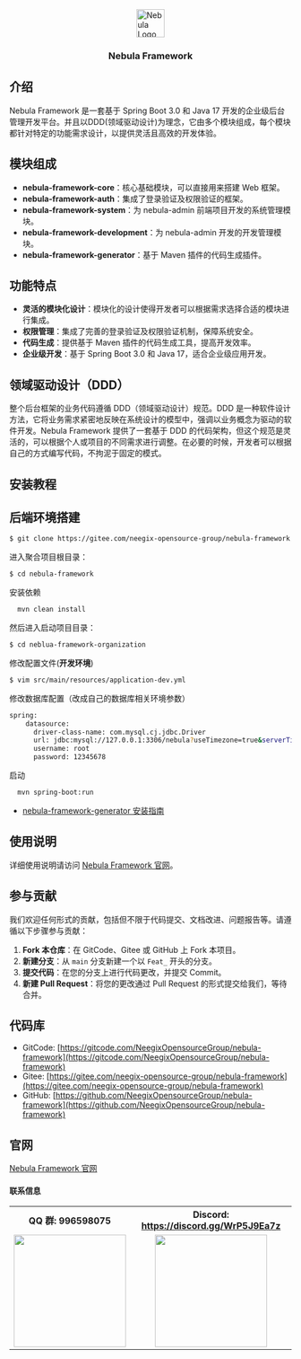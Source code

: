 <div style="display: flex; justify-content: center;">
    <img src="https://nebula.neegix.com/nebula.svg" alt="Nebula Logo" width="50" height="50" />
</div>
<h3 style="text-align: center;">
  Nebula Framework
</h3>


## 介绍

Nebula Framework 是一套基于 Spring Boot 3.0 和 Java 17 开发的企业级后台管理开发平台。并且以DDD(领域驱动设计)为理念，它由多个模块组成，每个模块都针对特定的功能需求设计，以提供灵活且高效的开发体验。

## 模块组成

- **nebula-framework-core**：核心基础模块，可以直接用来搭建 Web 框架。
- **nebula-framework-auth**：集成了登录验证及权限验证的框架。
- **nebula-framework-system**：为 nebula-admin 前端项目开发的系统管理模块。
- **nebula-framework-development**：为 nebula-admin 开发的开发管理模块。
- **nebula-framework-generator**：基于 Maven 插件的代码生成插件。

## 功能特点

- **灵活的模块化设计**：模块化的设计使得开发者可以根据需求选择合适的模块进行集成。
- **权限管理**：集成了完善的登录验证及权限验证机制，保障系统安全。
- **代码生成**：提供基于 Maven 插件的代码生成工具，提高开发效率。
- **企业级开发**：基于 Spring Boot 3.0 和 Java 17，适合企业级应用开发。

## 领域驱动设计（DDD）

整个后台框架的业务代码遵循 DDD（领域驱动设计）规范。DDD 是一种软件设计方法，它将业务需求紧密地反映在系统设计的模型中，强调以业务概念为驱动的软件开发。Nebula Framework 提供了一套基于 DDD 的代码架构，但这个规范是灵活的，可以根据个人或项目的不同需求进行调整。在必要的时候，开发者可以根据自己的方式编写代码，不拘泥于固定的模式。

## 安装教程
## 后端环境搭建

```bash
$ git clone https://gitee.com/neegix-opensource-group/nebula-framework
```

进入聚合项目根目录：
```bash
$ cd nebula-framework
```



安装依赖

```bash
  mvn clean install
```

然后进入启动项目目录：
```bash
$ cd neblua-framework-organization
```

修改配置文件(**开发环境**)
```bash
$ vim src/main/resources/application-dev.yml
```

修改数据库配置（改成自己的数据库相关环境参数）
```bash
spring:
    datasource:
      driver-class-name: com.mysql.cj.jdbc.Driver
      url: jdbc:mysql://127.0.0.1:3306/nebula?useTimezone=true&serverTimezone=UTC&useSSL=false&allowPublicKeyRetrieval=true
      username: root
      password: 12345678
```

启动
```bash
  mvn spring-boot:run
```

- [nebula-framework-generator 安装指南](https://nebula.neegix.com/nebula/nebula-framework/nebula-framework-generator/)

## 使用说明

详细使用说明请访问 [Nebula Framework 官网](https://nebula.neegix.com)。

## 参与贡献

我们欢迎任何形式的贡献，包括但不限于代码提交、文档改进、问题报告等。请遵循以下步骤参与贡献：

1. **Fork 本仓库**：在 GitCode、Gitee 或 GitHub 上 Fork 本项目。
2. **新建分支**：从 `main` 分支新建一个以 `Feat_` 开头的分支。
3. **提交代码**：在您的分支上进行代码更改，并提交 Commit。
4. **新建 Pull Request**：将您的更改通过 Pull Request 的形式提交给我们，等待合并。

## 代码库

- GitCode: [https://gitcode.com/NeegixOpensourceGroup/nebula-framework](https://gitcode.com/NeegixOpensourceGroup/nebula-framework)
- Gitee: [https://gitee.com/neegix-opensource-group/nebula-framework](https://gitee.com/neegix-opensource-group/nebula-framework)
- GitHub: [https://github.com/NeegixOpensourceGroup/nebula-framework](https://github.com/NeegixOpensourceGroup/nebula-framework)

## 官网

[Nebula Framework 官网](https://nebula.neegix.com)

#### 联系信息

<table>
  <tr>
    <th>QQ 群: 996598075</th>
    <th>Discord: <a href="https://discord.gg/WrP5J9Ea7z">https://discord.gg/WrP5J9Ea7z</a></th>
  </tr>
  <tr>
    <td><img src="https://neegix.com/img/qq_qrcode.jpg" width="200" /></td>
    <td align=center><img src="https://gitee.com/kushu001/pic-go-images/raw/master/images/httpsdiscord.ggWrP5J9Ea7z.png" width="200" /></td>
  </tr>
</table>